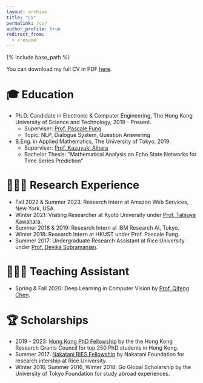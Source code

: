 ```yaml
---
layout: archive
title: "CV"
permalink: /cv/
author_profile: true
redirect_from:
  - /resume
---
```


{% include base_path %}

You can download my full CV in PDF [here](http://etsukokuste.github.io/files/Etsuko_Ishii_Resume.pdf).

🎓 Education
======
* Ph.D. Candidate in Electronic & Computer Engineering, The Hong Kong University of Science and Technology, 2019 - Present. 
  * Superviser: [Prof. Pascale Fung](https://pascale.home.ece.ust.hk)
  * Topic: NLP, Dialogue System, Question Answering
* B.Eng. in Applied Mathematics, The University of Tokyo, 2019. 
  * Superviser: [Prof. Kazuyuki Aihara](https://ircn.jp/en/mission/people/kazuyuki_aihara)
  * Bachelor Thesis: "Mathematical Analysis on Echo State Networks for Time Series Prediction"



👩🏻‍💻 Research Experience
======
* Fall 2022 & Summer 2023: Research Intern at Amazon Web Services, New York, USA.
* Winter 2021: Visiting Researcher at Kyoto University under [Prof. Tatsuya Kawahara](http://sap.ist.i.kyoto-u.ac.jp/EN/).
* Summer 2018 & 2019: Research Intern at IBM Research AI, Tokyo.
* Winter 2018: Research Intern at HKUST under Prof. Pascale Fung.
* Summer 2017: Undergraduate Research Assistant at Rice University under [Prof. Devika Subramanian](https://www.cs.rice.edu/~devika/).


👩🏻‍🏫 Teaching Assistant
======
* Spring & Fall 2020: Deep Learning in Computer Vision by [Prof. Qifeng Chen](https://cqf.io/index.html).



🏆 Scholarships
======
* 2019 - 2023: [Hong Kong PhD Fellowship](https://pg.ust.hk/prospective-students/scholarship-fees/hong-kong-phd-fellowship-scheme) by the the Hong Kong Research Grants Council for top 250 PhD students in Hong Kong.
* Summer 2017: [Nakatani RIES Fellowship](https://www.nakatani-foundation.jp/en/) by Nakatani Foundation for research intership at Rice University.
* Winter 2016, Summer 2016, Winter 2018: Go Global Scholarship by the University of Tokyo Foundation for study abroad experiences.